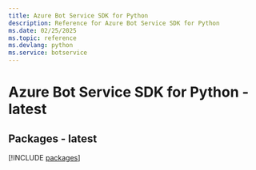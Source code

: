 ```yaml
---
title: Azure Bot Service SDK for Python
description: Reference for Azure Bot Service SDK for Python
ms.date: 02/25/2025
ms.topic: reference
ms.devlang: python
ms.service: botservice
---
```

# Azure Bot Service SDK for Python - latest
## Packages - latest
[!INCLUDE [packages](bot-service-index.md)]